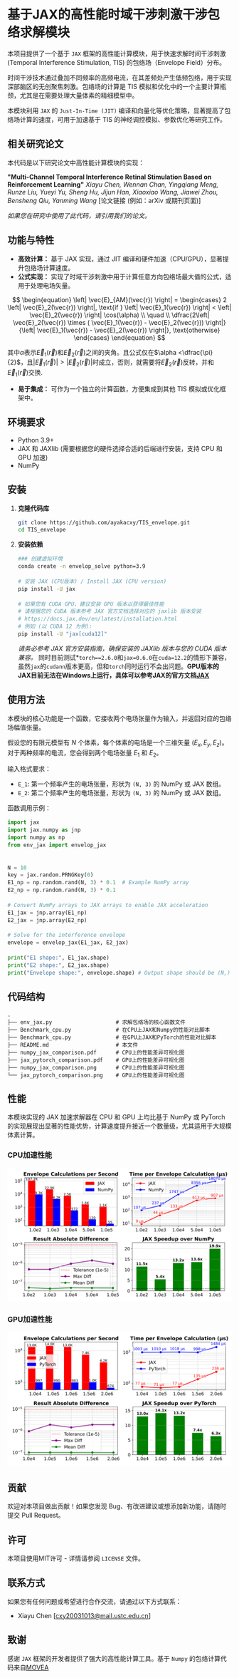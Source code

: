 # 基于JAX的高性能时域干涉刺激干涉包络求解模块
本项目提供了一个基于 `JAX` 框架的高性能计算模块，用于快速求解时间干涉刺激 (Temporal Interference Stimulation, TIS) 的包络场（Envelope Field）分布。

时间干涉技术通过叠加不同频率的高频电流，在其差频处产生低频包络，用于实现深部脑区的无创聚焦刺激。包络场的计算是 TIS 模拟和优化中的一个主要计算瓶颈，尤其是在需要处理大量体素的精细模型中。

本模块利用 `JAX` 的 `Just-In-Time (JIT)` 编译和向量化等优化策略，显著提高了包络场计算的速度，可用于加速基于 TIS 的神经调控模拟、参数优化等研究工作。

## 相关研究论文

本代码是以下研究论文中高性能计算模块的实现：

**"Multi-Channel Temporal Interference Retinal Stimulation Based on Reinforcement Learning"**
*Xiayu Chen, Wennan Chan, Yingqiang Meng, Runze Liu, Yueyi Yu, Sheng Hu, Jijun Han, Xiaoxiao Wang, Jiawei Zhou, Bensheng Qiu, Yanming Wang*
[论文链接 (例如：arXiv 或期刊页面)]

*如果您在研究中使用了此代码，请引用我们的论文。*

## 功能与特性

*   **高效计算：** 基于 JAX 实现，通过 JIT 编译和硬件加速（CPU/GPU），显著提升包络场计算速度。
*   **公式实现：** 实现了时域干涉刺激中用于计算任意方向包络场最大值的公式，适用于处理电场矢量。

$$
\begin{equation}
	\left| \vec{E}_{AM}(\vec{r}) \right| =
	\begin{cases}
		2 \left| \vec{E}_2(\vec{r}) \right|, \text{if } \left| \vec{E}_1(\vec{r}) \right| < \left| \vec{E}_2(\vec{r}) \right| \cos(\alpha) \\
		\quad                                                                                                                              \\
		\dfrac{2\left| \vec{E}_2(\vec{r}) \times ( \vec{E}_1(\vec{r}) - \vec{E}_2(\vec{r})) \right|}{\left| \vec{E}_1(\vec{r}) - \vec{E}_2(\vec{r}) \right|}, \text{otherwise}
	\end{cases}
\end{equation}
$$

其中$\alpha$表示$\vec{E}_1(\vec{r})$和$\vec{E}_2(\vec{r})$之间的夹角。且公式仅在$\alpha <\dfrac{\pi}{2}$，且$\left|\vec{E}_1(\vec{r})\right|>\left|\vec{E}_2(\vec{r})\right|$时成立，否则，就需要将$\vec{E}_2(\vec{r})$反转，并和$\vec{E}_1(\vec{r})$交换.
*   **易于集成：** 可作为一个独立的计算函数，方便集成到其他 TIS 模拟或优化框架中。

## 环境要求

*   Python 3.9+
*   JAX 和 JAXlib (需要根据您的硬件选择合适的后端进行安装，支持 CPU 和 GPU 加速)
*   NumPy

## 安装

1.  **克隆代码库**
    ```bash
    git clone https://github.com/ayakacxy/TIS_envelope.git
    cd TIS_envelope
    ```

2.  **安装依赖**
    ```bash
    ### 创建虚拟环境
    conda create -n envelop_solve python=3.9

    # 安装 JAX (CPU版本) / Install JAX (CPU version)
    pip install -U jax

    # 如果您有 CUDA GPU，建议安装 GPU 版本以获得最佳性能
    # 请根据您的 CUDA 版本参考 JAX 官方文档选择对应的 jaxlib 版本安装
    # https://docs.jax.dev/en/latest/installation.html
    # 例如 (以 CUDA 12 为例):
    pip install -U "jax[cuda12]"
    ```
    *请务必参考 JAX 官方安装指南，确保安装的 JAXlib 版本与您的 CUDA 版本兼容。*
    同时目前测试*`torch==2.6.0`和`jax=0.6.0`在`cuda=12.2`的情形下兼容，虽然`jax`的`cudann`版本更高，但和`torch`同时运行不会出问题。**GPU版本的JAX目前无法在Windows上运行，具体可以参考JAX的官方文档[JAX](https://docs.jax.dev/en/latest/)**
## 使用方法

本模块的核心功能是一个函数，它接收两个电场张量作为输入，并返回对应的包络场幅值张量。

假设您的有限元模型有 $N$ 个体素，每个体素的电场是一个三维矢量 $(E_x, E_y, E_z)$。对于两种频率的电流，您会得到两个电场张量 $E_1$ 和 $E_2$。

输入格式要求：
*   `E_1`: 第一个频率产生的电场张量，形状为 `(N, 3)` 的 NumPy 或 JAX 数组。
*   `E_2`: 第二个频率产生的电场张量，形状为 `(N, 3)` 的 NumPy 或 JAX 数组。

函数调用示例：
```python
import jax
import jax.numpy as jnp
import numpy as np
from env_jax import envelop_jax


N = 10
key = jax.random.PRNGKey(0)
E1_np = np.random.rand(N, 3) * 0.1  # Example NumPy array
E2_np = np.random.rand(N, 3) * 0.1

# Convert NumPy arrays to JAX arrays to enable JAX acceleration
E1_jax = jnp.array(E1_np)
E2_jax = jnp.array(E2_np)

# Solve for the interference envelope
envelope = envelop_jax(E1_jax, E2_jax)

print("E1 shape:", E1_jax.shape)
print("E2 shape:", E2_jax.shape)
print("Envelope shape:", envelope.shape) # Output shape should be (N,)
```
## 代码结构

```
.
├── env_jax.py                    # 求解包络场的核心函数文件
├── Benchmark_cpu.py              # 在CPU上JAX和Numpy的性能对比脚本
├── Benchmark_cpu.py              # 在GPU上JAX和PyTorch的性能对比脚本
├── README.md                     # 本文件
├── numpy_jax_comparison.pdf      # CPU上的性能差异可视化图
├── jax_pytorch_comparison.pdf    # GPU上的性能差异可视化图
├── numpy_jax_comparison.png      # CPU上的性能差异可视化图
└── jax_pytorch_comparison.png    # GPU上的性能差异可视化图
```


## 性能 

本模块实现的 JAX 加速求解器在 CPU 和 GPU 上均比基于 NumPy 或 PyTorch 的实现展现出显著的性能优势，计算速度提升接近一个数量级，尤其适用于大规模体素计算。

### CPU加速性能

![CPU加速性能](numpy_jax_comparison.png "CPU加速性能")

### GPU加速性能

![GPU加速性能](jax_pytorch_comparison.png "GPU加速性能")

## 贡献 

欢迎对本项目做出贡献！如果您发现 Bug、有改进建议或想添加新功能，请随时提交 Pull Request。

## 许可 

本项目使用MIT许可 - 详情请参阅 `LICENSE` 文件。

## 联系方式 

如果您有任何问题或希望进行合作交流，请通过以下方式联系：

*   Xiayu Chen [cxy20031013@mail.ustc.edu.cn]

## 致谢 

感谢 `JAX` 框架的开发者提供了强大的高性能计算工具。基于 `Numpy` 的包络计算代码来自[MOVEA](https://github.com/ncclabsustech/MOVEA)


